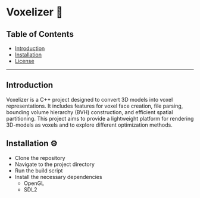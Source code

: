 # Voxelizer 🎲

## Table of Contents
- [Introduction](#introduction)
- [Installation](#installation)
- [License](#license)

---

## Introduction 
Voxelizer is a C++ project designed to convert 3D models into voxel representations. 
It includes features for voxel face creation, file parsing, bounding volume hierarchy (BVH)
construction, and efficient spatial partitioning. This project aims to provide a lightweight
platform for rendering 3D-models as voxels and to explore different optimization methods. 

## Installation ⚙️

- Clone the repository
- Navigate to the project directory
- Run the build script
- Install the necessary dependencies 
  - OpenGL 
  - SDL2 

